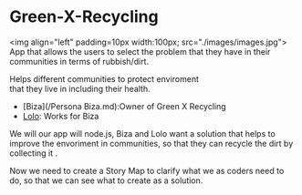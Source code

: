 # Green-X-Recycling

<img align="left" padding=10px width:100px; src="./images/images.jpg">
App that allows the users to select the problem that they have in their communities in terms of rubbish/dirt.

Helps different communities to protect enviroment<br> that they live in including their health.



* [Biza](/Persona Biza.md):Owner of Green X Recycling
* [Lolo](/Persona_Lolo.md): Works for Biza

We will our app will node.js,
Biza and Lolo want a solution that helps to improve the envoriment in communities, so that they can recycle the dirt by collecting it .

Now we need to create a Story Map to clarify what we as coders need to do, so that we can see what to create as a solution.
